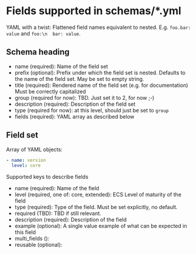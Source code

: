 # Fields supported in schemas/*.yml

YAML with a twist: Flattened field names equivalent to nested. E.g. `foo.bar: value` and `foo:\n  bar: value`.

## Schema heading

- name (required): Name of the field set
- prefix (optional): Prefix under which the field set is nested. Defaults to the name of the field set. May be set to empty string.
- title (required): Rendered name of the field set (e.g. for documentation)
  Must be correctly capitalized
- group (required for now): TBD. Just set it to 2, for now ;-)
- description (required): Description of the field set
- type (required for now): at this level, should just be set to `group`
- fields (required): YAML array as described below

## Field set

Array of YAML objects:

```YAML
- name: version
  level: core
```

Supported keys to describe fields

- name (required): Name of the field
- level (required, one of: core, extended): ECS Level of maturity of the field
- type (required): Type of the field. Must be set explicitly, no default.
- required (TBD): TBD if still relevant.
- description (required): Description of the field
- example (optional): A single value example of what can be expected in this field
- multi\_fields ():
- reusable (optional):
